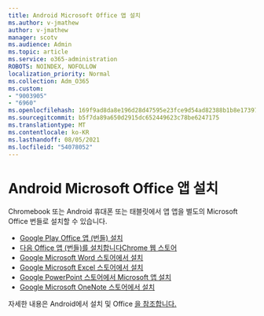 ```yaml
---
title: Android Microsoft Office 앱 설치
ms.author: v-jmathew
author: v-jmathew
manager: scotv
ms.audience: Admin
ms.topic: article
ms.service: o365-administration
ROBOTS: NOINDEX, NOFOLLOW
localization_priority: Normal
ms.collection: Adm_O365
ms.custom:
- "9003905"
- "6960"
ms.openlocfilehash: 169f9ad8da8e196d28d47595e23fce9d54ad82388b1b8e173971663b3d83d3f4
ms.sourcegitcommit: b5f7da89a650d2915dc652449623c78be6247175
ms.translationtype: MT
ms.contentlocale: ko-KR
ms.lasthandoff: 08/05/2021
ms.locfileid: "54078052"
---
```

# <a name="install-microsoft-office-apps-on-an-android-device"></a>Android Microsoft Office 앱 설치

Chromebook 또는 Android 휴대폰 또는 태블릿에서 앱 앱을 별도의 Microsoft Office 번들로 설치할 수 있습니다.

- [Google Play Office 앱 (번들) 설치](https://go.microsoft.com/fwlink/?linkid=2137009)
- [다음 Office 앱 (번들)를 설치합니다Chrome 웹 스토어](https://go.microsoft.com/fwlink/?linkid=2137212)
- [Google Microsoft Word 스토어에서 설치](https://go.microsoft.com/fwlink/?linkid=2136994)
- [Google Microsoft Excel 스토어에서 설치](https://go.microsoft.com/fwlink/?linkid=2137120)
- [Google PowerPoint 스토어에서 Microsoft 앱 설치](https://go.microsoft.com/fwlink/?linkid=2137121)
- [Google Microsoft OneNote 스토어에서 설치](https://go.microsoft.com/fwlink/?linkid=2137211)

자세한 내용은 Android에서 설치 및 Office [을 참조합니다.](https://go.microsoft.com/fwlink/?linkid=2135287)
